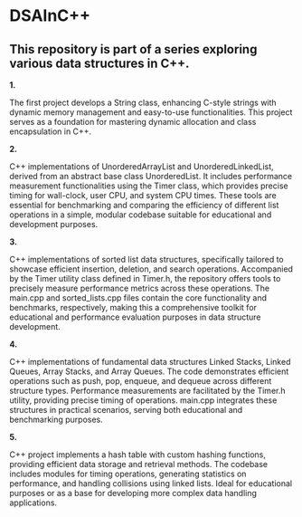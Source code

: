 # DSAInC++

<h2>  This repository is part of a series exploring various data structures in C++. </h2>

<b> 1. </b> <p> The first project develops a String class, enhancing C-style strings with dynamic memory management and easy-to-use functionalities. This project serves as a foundation for mastering dynamic allocation and class encapsulation in C++. </p>

<b> 2. </b> <p>C++ implementations of UnorderedArrayList and UnorderedLinkedList, derived from an abstract base class UnorderedList. It includes performance measurement functionalities using the Timer class, which provides precise timing for wall-clock, user CPU, and system CPU times. These tools are essential for benchmarking and comparing the efficiency of different list operations in a simple, modular codebase suitable for educational and development purposes.</p>

<b> 3. </b> <p> C++ implementations of sorted list data structures, specifically tailored to showcase efficient insertion, deletion, and search operations. Accompanied by the Timer utility class defined in Timer.h, the repository offers tools to precisely measure performance metrics across these operations. The main.cpp and sorted_lists.cpp files contain the core functionality and benchmarks, respectively, making this a comprehensive toolkit for educational and performance evaluation purposes in data structure development.</p>

<b> 4. </b> <p>C++ implementations of fundamental data structures Linked Stacks, Linked Queues, Array Stacks, and Array Queues. The code demonstrates efficient operations such as push, pop, enqueue, and dequeue across different structure types. Performance measurements are facilitated by the Timer.h utility, providing precise timing of operations. main.cpp integrates these structures in practical scenarios, serving both educational and benchmarking purposes.</p>

<b> 5. </b> <p>C++ project implements a hash table with custom hashing functions, providing efficient data storage and retrieval methods. The codebase includes modules for timing operations, generating statistics on performance, and handling collisions using linked lists. Ideal for educational purposes or as a base for developing more complex data handling applications.</p>

